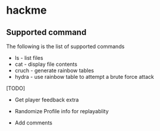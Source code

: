 # hackme

## Supported command

The following is the list of supported commands
* ls - list files
* cat - display file contents
* cruch - generate rainbow tables
* hydra - use rainbow table to attempt a brute force attack

[TODO]
* Get player feedback extra

* Randomize Profile info for replayablity
* Add comments
